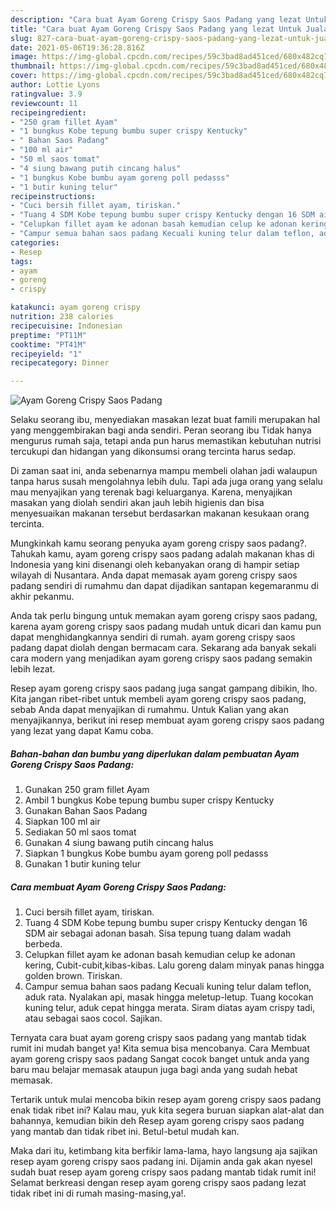 ```yaml
---
description: "Cara buat Ayam Goreng Crispy Saos Padang yang lezat Untuk Jualan"
title: "Cara buat Ayam Goreng Crispy Saos Padang yang lezat Untuk Jualan"
slug: 827-cara-buat-ayam-goreng-crispy-saos-padang-yang-lezat-untuk-jualan
date: 2021-05-06T19:36:28.816Z
image: https://img-global.cpcdn.com/recipes/59c3bad8ad451ced/680x482cq70/ayam-goreng-crispy-saos-padang-foto-resep-utama.jpg
thumbnail: https://img-global.cpcdn.com/recipes/59c3bad8ad451ced/680x482cq70/ayam-goreng-crispy-saos-padang-foto-resep-utama.jpg
cover: https://img-global.cpcdn.com/recipes/59c3bad8ad451ced/680x482cq70/ayam-goreng-crispy-saos-padang-foto-resep-utama.jpg
author: Lottie Lyons
ratingvalue: 3.9
reviewcount: 11
recipeingredient:
- "250 gram fillet Ayam"
- "1 bungkus Kobe tepung bumbu super crispy Kentucky"
- " Bahan Saos Padang"
- "100 ml air"
- "50 ml saos tomat"
- "4 siung bawang putih cincang halus"
- "1 bungkus Kobe bumbu ayam goreng poll pedasss"
- "1 butir kuning telur"
recipeinstructions:
- "Cuci bersih fillet ayam, tiriskan."
- "Tuang 4 SDM Kobe tepung bumbu super crispy Kentucky dengan 16 SDM air sebagai adonan basah. Sisa tepung tuang dalam wadah berbeda."
- "Celupkan fillet ayam ke adonan basah kemudian celup ke adonan kering, Cubit-cubit,kibas-kibas. Lalu goreng dalam minyak panas hingga golden brown. Tiriskan."
- "Campur semua bahan saos padang Kecuali kuning telur dalam teflon, aduk rata. Nyalakan api, masak hingga meletup-letup. Tuang kocokan kuning telur, aduk cepat hingga merata. Siram diatas ayam crispy tadi, atau sebagai saos cocol. Sajikan."
categories:
- Resep
tags:
- ayam
- goreng
- crispy

katakunci: ayam goreng crispy 
nutrition: 238 calories
recipecuisine: Indonesian
preptime: "PT11M"
cooktime: "PT41M"
recipeyield: "1"
recipecategory: Dinner

---
```



![Ayam Goreng Crispy Saos Padang](https://img-global.cpcdn.com/recipes/59c3bad8ad451ced/680x482cq70/ayam-goreng-crispy-saos-padang-foto-resep-utama.jpg)

Selaku seorang ibu, menyediakan masakan lezat buat famili merupakan hal yang menggembirakan bagi anda sendiri. Peran seorang ibu Tidak hanya mengurus rumah saja, tetapi anda pun harus memastikan kebutuhan nutrisi tercukupi dan hidangan yang dikonsumsi orang tercinta harus sedap.

Di zaman  saat ini, anda sebenarnya mampu membeli olahan jadi walaupun tanpa harus susah mengolahnya lebih dulu. Tapi ada juga orang yang selalu mau menyajikan yang terenak bagi keluarganya. Karena, menyajikan masakan yang diolah sendiri akan jauh lebih higienis dan bisa menyesuaikan makanan tersebut berdasarkan makanan kesukaan orang tercinta. 



Mungkinkah kamu seorang penyuka ayam goreng crispy saos padang?. Tahukah kamu, ayam goreng crispy saos padang adalah makanan khas di Indonesia yang kini disenangi oleh kebanyakan orang di hampir setiap wilayah di Nusantara. Anda dapat memasak ayam goreng crispy saos padang sendiri di rumahmu dan dapat dijadikan santapan kegemaranmu di akhir pekanmu.

Anda tak perlu bingung untuk memakan ayam goreng crispy saos padang, karena ayam goreng crispy saos padang mudah untuk dicari dan kamu pun dapat menghidangkannya sendiri di rumah. ayam goreng crispy saos padang dapat diolah dengan bermacam cara. Sekarang ada banyak sekali cara modern yang menjadikan ayam goreng crispy saos padang semakin lebih lezat.

Resep ayam goreng crispy saos padang juga sangat gampang dibikin, lho. Kita jangan ribet-ribet untuk membeli ayam goreng crispy saos padang, sebab Anda dapat menyajikan di rumahmu. Untuk Kalian yang akan menyajikannya, berikut ini resep membuat ayam goreng crispy saos padang yang lezat yang dapat Kamu coba.

<!--inarticleads1-->

##### Bahan-bahan dan bumbu yang diperlukan dalam pembuatan Ayam Goreng Crispy Saos Padang:

1. Gunakan 250 gram fillet Ayam
1. Ambil 1 bungkus Kobe tepung bumbu super crispy Kentucky
1. Gunakan  Bahan Saos Padang
1. Siapkan 100 ml air
1. Sediakan 50 ml saos tomat
1. Gunakan 4 siung bawang putih cincang halus
1. Siapkan 1 bungkus Kobe bumbu ayam goreng poll pedasss
1. Gunakan 1 butir kuning telur




<!--inarticleads2-->

##### Cara membuat Ayam Goreng Crispy Saos Padang:

1. Cuci bersih fillet ayam, tiriskan.
1. Tuang 4 SDM Kobe tepung bumbu super crispy Kentucky dengan 16 SDM air sebagai adonan basah. Sisa tepung tuang dalam wadah berbeda.
1. Celupkan fillet ayam ke adonan basah kemudian celup ke adonan kering, Cubit-cubit,kibas-kibas. Lalu goreng dalam minyak panas hingga golden brown. Tiriskan.
1. Campur semua bahan saos padang Kecuali kuning telur dalam teflon, aduk rata. Nyalakan api, masak hingga meletup-letup. Tuang kocokan kuning telur, aduk cepat hingga merata. Siram diatas ayam crispy tadi, atau sebagai saos cocol. Sajikan.




Ternyata cara buat ayam goreng crispy saos padang yang mantab tidak rumit ini mudah banget ya! Kita semua bisa mencobanya. Cara Membuat ayam goreng crispy saos padang Sangat cocok banget untuk anda yang baru mau belajar memasak ataupun juga bagi anda yang sudah hebat memasak.

Tertarik untuk mulai mencoba bikin resep ayam goreng crispy saos padang enak tidak ribet ini? Kalau mau, yuk kita segera buruan siapkan alat-alat dan bahannya, kemudian bikin deh Resep ayam goreng crispy saos padang yang mantab dan tidak ribet ini. Betul-betul mudah kan. 

Maka dari itu, ketimbang kita berfikir lama-lama, hayo langsung aja sajikan resep ayam goreng crispy saos padang ini. Dijamin anda gak akan nyesel sudah buat resep ayam goreng crispy saos padang mantab tidak rumit ini! Selamat berkreasi dengan resep ayam goreng crispy saos padang lezat tidak ribet ini di rumah masing-masing,ya!.

